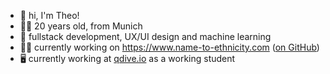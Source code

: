 
- 👋 hi, I'm Theo!
- 🙋‍♂️ 20 years old, from Munich
- 🌱 fullstack development, UX/UI design and machine learning
- 👨‍💻 currently working on https://www.name-to-ethnicity.com ([on GitHub](https://github.com/name-ethnicity-classifier))
- 🖥️ currently working at [qdive.io](https://www.qdive.io/) as a working student
